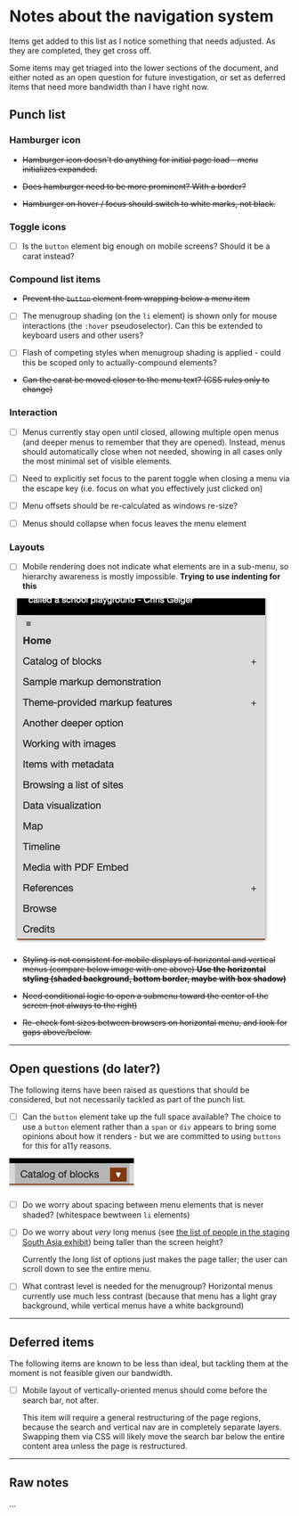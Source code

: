 # Notes about the navigation system

Items get added to this list as I notice something that needs adjusted. As they are completed, they get cross off.

Some items may get triaged into the lower sections of the document, and either noted as an open question for future investigation, or set as deferred items that need more bandwidth than I have right now.

## Punch list

### Hamburger icon

- ~~Hamburger icon doesn't do anything for initial page load - menu initializes expanded.~~

- ~~Does hamburger need to be more prominent? With a border?~~

- ~~Hamburger on hover / focus should switch to white marks, not black.~~

### Toggle icons

- [ ] Is the `button` element big enough on mobile screens? Should it be a carat instead?

### Compound list items

- ~~Prevent the `button` element from wrapping below a menu item~~

- [ ] The menugroup shading (on the `li` element) is shown only for mouse interactions (the `:hover` pseudoselector). Can this be extended to keyboard users and other users?

- [ ] Flash of competing styles when menugroup shading is applied - could this be scoped only to actually-compound elements?

- ~~Can the carat be moved closer to the menu text? (CSS rules only to change)~~

### Interaction

- [ ] Menus currently stay open until closed, allowing multiple open menus (and deeper menus to remember that they are opened). Instead, menus should automatically close when not needed, showing in all cases only the most minimal set of visible elements.

- [ ] Need to explicitly set focus to the parent toggle when closing a menu via the escape key (i.e. focus on what you effectively just clicked on)

- [ ] Menu offsets should be re-calculated as windows re-size?

- [ ] Menus should collapse when focus leaves the menu element

### Layouts

- [ ] Mobile rendering does not indicate what elements are in a sub-menu, so hierarchy awareness is mostly impossible. **Trying to use indenting for this**

![image](subnav-mobile-styles.png)

- ~~Styling is not consistent for mobile displays of horizontal and vertical menus (compare below image with one above) **Use the horizontal styling (shaded background, bottom border, maybe with box shadow)**~~

- ~~Need conditional logic to open a submenu toward the center of the screen (not always to the right)~~

- ~~Re-check font sizes between browsers on horizontal menu, and look for gaps above/below.~~


---

## Open questions (do later?)

The following items have been raised as questions that should be considered, but not necessarily tackled as part of the punch list.

- [ ] Can the `button` element take up the full space available? The choice to use a `button` element rather than a `span` or `div` appears to bring some opinions about how it renders - but we are committed to using `buttons` for this for a11y reasons.

![image](toggle-sizing.png)

- [ ] Do we worry about spacing between menu elements that is never shaded? (whitespace bewtween `li` elements)

- [ ] Do we worry about _very_ long menus (see [the list of people in the staging South Asia exhibit](https://mitlibraries-stage.omeka.net/s/TransformativeConnections/page/Peelamedu-Ramakrishnan)) being taller than the screen height?
  
  Currently the long list of options just makes the page taller; the user can scroll down to see the entire menu.

- [ ] What contrast level is needed for the menugroup? Horizontal menus currently use much less contrast (because that menu has a light gray background, while vertical menus have a white background)


---

## Deferred items

The following items are known to be less than ideal, but tackling them at the moment is not feasible given our bandwidth.

- [ ] Mobile layout of vertically-oriented menus should come before the search bar, not after.

  This item will require a general restructuring of the page regions, because the search and vertical nav are in completely separate layers. Swapping them via CSS will likely move the search bar below the entire content area unless the page is restructured.


---
## Raw notes

...
